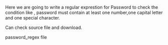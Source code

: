 Here we are going to write a regular exprestion for Password to check the condition like , password must contain at least one number,one capital letter and one special character.


Can check source file and download. 

password_regex file



